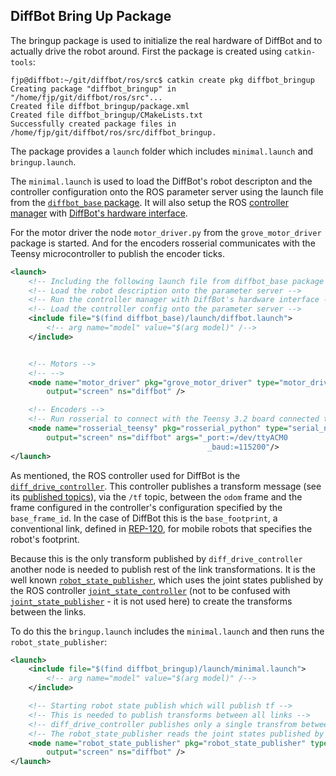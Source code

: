 ## DiffBot Bring Up Package

The bringup package is used to initialize the real hardware of DiffBot and to actually drive the robot around.
First the package is created using `catkin-tools`:

```console
fjp@diffbot:~/git/diffbot/ros/src$ catkin create pkg diffbot_bringup
Creating package "diffbot_bringup" in "/home/fjp/git/diffbot/ros/src"...
Created file diffbot_bringup/package.xml
Created file diffbot_bringup/CMakeLists.txt
Successfully created package files in /home/fjp/git/diffbot/ros/src/diffbot_bringup.
```


The package provides a `launch` folder which includes `minimal.launch` and `bringup.launch`.

The `minimal.launch` is used to load the DiffBot's robot descripton and the controller configuration
onto the ROS parameter server using the launch file from the [`diffbot_base` package](https://fjp.at/projects/diffbot/ros-packages/base/). 
It will also setup the ROS [controller manager](http://wiki.ros.org/controller_manager) with 
[DiffBot's hardware interface](https://fjp.at/projects/diffbot/ros-packages/base/#hardware-interface).

For the motor driver the node `motor_driver.py` from the `grove_motor_driver` package is started.
And for the encoders rosserial communicates with the Teensy microcontroller to publish the encoder ticks. 

```xml
<launch>
    <!-- Including the following launch file from diffbot_base package will -->
    <!-- Load the robot description onto the parameter server -->
    <!-- Run the controller manager with DiffBot's hardware interface -->
    <!-- Load the controller config onto the parameter server -->
    <include file="$(find diffbot_base)/launch/diffbot.launch">
        <!-- arg name="model" value="$(arg model)" /-->
    </include>


    <!-- Motors -->
    <!-- -->
    <node name="motor_driver" pkg="grove_motor_driver" type="motor_driver.py" respawn="false"
        output="screen" ns="diffbot" />

    <!-- Encoders -->
    <!-- Run rosserial to connect with the Teensy 3.2 board connected to the motor encoders -->
    <node name="rosserial_teensy" pkg="rosserial_python" type="serial_node.py" respawn="false"
        output="screen" ns="diffbot" args="_port:=/dev/ttyACM0
                                            _baud:=115200"/>
</launch>
```

As mentioned, the ROS controller used for DiffBot is the [`diff_drive_controller`](http://wiki.ros.org/diff_drive_controller?distro=noetic). 
This controller publishes a transform message (see its [published topics](http://wiki.ros.org/diff_drive_controller?distro=noetic#Published_Topics)), 
via the `/tf` topic, between the `odom` frame and the frame configured in the controller's configuration specified by the `base_frame_id`. 
In the case of DiffBot this is the `base_footprint`, a conventional link, defined in [REP-120](https://www.ros.org/reps/rep-0120.html#base-footprint), for mobile robots that specifies the robot's footprint.

Because this is the only transform published by `diff_drive_controller` another node is needed to publish rest of the link transformations.
It is the well known [`robot_state_publisher`](http://wiki.ros.org/robot_state_publisher), which uses the joint states published by the ROS controller [`joint_state_controller`](http://wiki.ros.org/joint_state_controller) (not to be confused with [`joint_state_publisher`](http://wiki.ros.org/joint_state_publisher) - it is not used here) to create the transforms
between the links.

To do this the `bringup.launch` includes the `minimal.launch` and then runs the `robot_state_publisher`:

```xml
<launch>
    <include file="$(find diffbot_bringup)/launch/minimal.launch">
        <!-- arg name="model" value="$(arg model)" /-->
    </include>

    <!-- Starting robot state publish which will publish tf -->
    <!-- This is needed to publish transforms between all links -->
    <!-- diff_drive_controller publishes only a single transfrom between odom and base_footprint -->
    <!-- The robot_state_publisher reads the joint states published by ros control's joint_state_controller -->
    <node name="robot_state_publisher" pkg="robot_state_publisher" type="robot_state_publisher"
        output="screen" ns="diffbot" />
</launch>
```
